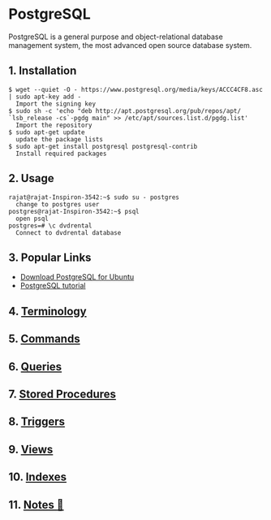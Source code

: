 # PostgreSQL

PostgreSQL is a general purpose and object-relational database management system, the most advanced open source database system.

## 1. Installation

```ssh
$ wget --quiet -O - https://www.postgresql.org/media/keys/ACCC4CF8.asc | sudo apt-key add -
  Import the signing key
$ sudo sh -c 'echo "deb http://apt.postgresql.org/pub/repos/apt/ `lsb_release -cs`-pgdg main" >> /etc/apt/sources.list.d/pgdg.list'
  Import the repository
$ sudo apt-get update
  update the package lists
$ sudo apt-get install postgresql postgresql-contrib
  Install required packages
```

## 2. Usage

```ssh
rajat@rajat-Inspiron-3542:~$ sudo su - postgres
  change to postgres user
postgres@rajat-Inspiron-3542:~$ psql
  open psql
postgres=# \c dvdrental
  Connect to dvdrental database
```

## 3. Popular Links

* [Download PostgreSQL for Ubuntu](https://www.postgresql.org/download/linux/ubuntu/)
* [PostgreSQL tutorial](https://www.postgresqltutorial.com/)

## 4. [Terminology](https://github.com/rajatissar/commands/blob/master/postgresql/md/terminology.md)

## 5. [Commands](https://github.com/rajatissar/commands/blob/master/postgresql/md/commands.md)

## 6. [Queries](https://github.com/rajatissar/commands/blob/master/postgresql/md/queries.md)

## 7. [Stored Procedures](https://github.com/rajatissar/commands/blob/master/postgresql/md/stored-procedures.md)

## 8. [Triggers](https://github.com/rajatissar/commands/blob/master/postgresql/md/triggers.md)

## 9. [Views](https://github.com/rajatissar/commands/blob/master/postgresql/md/views.md)

## 10. [Indexes](https://github.com/rajatissar/commands/blob/master/postgresql/md/indexes.md)

## 11. [Notes :pushpin:](https://github.com/rajatissar/commands/blob/master/postgresql/md/notes.md)
